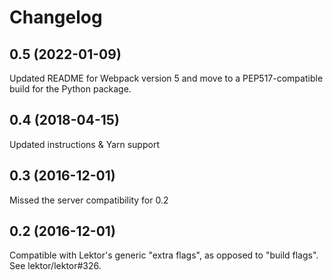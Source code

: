 # Changelog

## 0.5 (2022-01-09)

Updated README for Webpack version 5 and move to a PEP517-compatible build for the Python package.

## 0.4 (2018-04-15)

Updated instructions & Yarn support

## 0.3 (2016-12-01)

Missed the server compatibility for 0.2

## 0.2 (2016-12-01)

Compatible with Lektor's generic "extra flags", as opposed to "build flags". See lektor/lektor#326.
